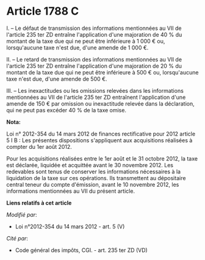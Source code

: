 # Article 1788 C

I. – Le défaut de transmission des informations mentionnées au VII de l'article 235 ter ZD entraîne l'application d'une
majoration de 40 % du montant de la taxe due qui ne peut être inférieure à 1 000 € ou, lorsqu'aucune taxe n'est due, d'une
amende de 1 000 €.

II. – Le retard de transmission des informations mentionnées au VII de l'article 235 ter ZD entraîne l'application d'une
majoration de 20 % du montant de la taxe due qui ne peut être inférieure à 500 € ou, lorsqu'aucune taxe n'est due, d'une
amende de 500 €.

III. – Les inexactitudes ou les omissions relevées dans les informations mentionnées au VII de l'article 235 ter ZD
entraînent l'application d'une amende de 150 € par omission ou inexactitude relevée dans la déclaration, qui ne peut pas
excéder 40 % de la taxe omise.

**Nota:**

Loi n° 2012-354 du 14 mars 2012 de finances rectificative pour 2012 article 5 I B : Les présentes dispositions s'appliquent
aux acquisitions réalisées à compter du 1er août 2012.

Pour les acquisitions réalisées entre le 1er août et le 31 octobre 2012, la taxe est déclarée, liquidée et acquittée avant le
30 novembre 2012. Les redevables sont tenus de conserver les informations nécessaires à la liquidation de la taxe sur ces
opérations. Ils transmettent au dépositaire central teneur du compte d'émission, avant le 10 novembre 2012, les informations
mentionnées au VII du présent article.

**Liens relatifs à cet article**

_Modifié par_:

  - Loi n°2012-354 du 14 mars 2012 - art. 5 (V)

_Cité par_:

  - Code général des impôts, CGI. - art. 235 ter ZD (VD)
